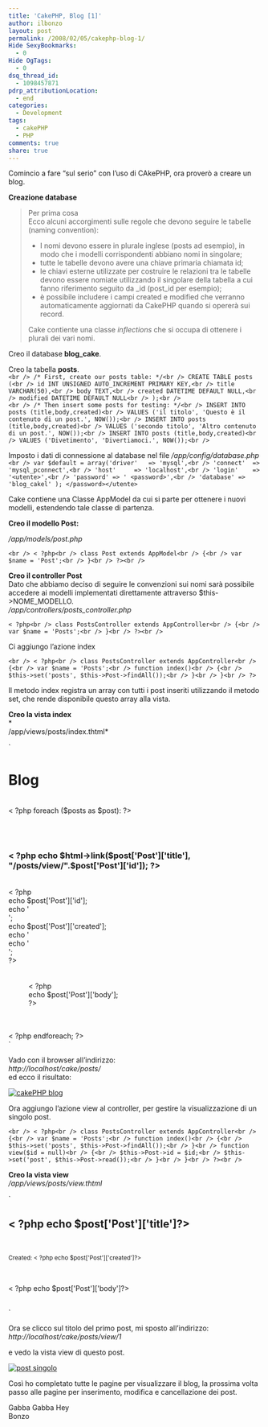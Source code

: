 ```yaml
---
title: 'CakePHP, Blog [1]'
author: ilbonzo
layout: post
permalink: /2008/02/05/cakephp-blog-1/
Hide SexyBookmarks:
  - 0
Hide OgTags:
  - 0
dsq_thread_id:
  - 1098457871
pdrp_attributionLocation:
  - end
categories:
  - Development
tags:
  - cakePHP
  - PHP
comments: true
share: true
---
```

Comincio a fare &#8220;sul serio&#8221; con l&#8217;uso di CAkePHP, ora proverò a creare un blog.

**Creazione database**

> Per prima cosa  
> Ecco alcuni accorgimenti sulle regole che devono seguire le tabelle (naming convention):
>
> *   I nomi devono essere in plurale inglese (posts ad esempio), in modo che i modelli corrispondenti abbiano nomi in singolare;
> *   tutte le tabelle devono avere una chiave primaria chiamata id;
> *   le chiavi esterne utilizzate per costruire le relazioni tra le tabelle devono essere nomiate utilizzando il singolare della tabella a cui fanno riferimento seguito da \_id (post\_id per esempio);
> *   è possibile includere i campi created e modified che verranno automaticamente aggiornati da CakePHP quando si opererà sui record.
>
> Cake contiente una classe *inflections* che si occupa di ottenere i plurali dei vari nomi.

Creo il database **blog_cake**.

Creo la tabella **posts**.  
`<br />
/* First, create our posts table: */<br />
CREATE TABLE posts (<br />
    id INT UNSIGNED AUTO_INCREMENT PRIMARY KEY,<br />
    title VARCHAR(50),<br />
    body TEXT,<br />
    created DATETIME DEFAULT NULL,<br />
    modified DATETIME DEFAULT NULL<br />
);<br />
`  
`<br />
/* Then insert some posts for testing: */<br />
INSERT INTO posts (title,body,created)<br />
    VALUES ('il titolo', 'Questo è il contenuto di un post.', NOW());<br />
INSERT INTO posts (title,body,created)<br />
    VALUES ('secondo titolo', 'Altro contenuto di un post.', NOW());<br />
INSERT INTO posts (title,body,created)<br />
    VALUES ('Divetimento', 'Divertiamoci.', NOW());<br />
`

Imposto i dati di connessione al database nel file */app/config/database.php*  
`<br />
var $default = array('driver'   => 'mysql',<br />
                     'connect'  => 'mysql_pconnect',<br />
                     'host'     => 'localhost',<br />
                     'login'    => '<utente>',<br />
                     'password' => '
<password>',<br />
                     'database' => 'blog_cakel' );
</password></utente>`

Cake contiene una Classe AppModel da cui si parte per ottenere i nuovi modelli, estendendo tale classe di partenza.

**Creo il modello Post:**

*/app/models/post.php*

`<br />
< ?php<br />
class Post extends AppModel<br />
{<br />
    var $name = 'Post';<br />
}<br />
?><br />
`

**Creo il controller Post**  
Dato che abbiamo deciso di seguire le convenzioni sui nomi sarà possibile accedere ai modelli implementati direttamente attraverso $this->NOME_MODELLO.  
*/app/controllers/posts_controller.php*

`< ?php<br />
class PostsController extends AppController<br />
{<br />
    var $name = 'Posts';<br />
}<br />
?><br />
`

Ci aggiungo l&#8217;azione index

`<br />
< ?php<br />
class PostsController extends AppController<br />
{<br />
    var $name = 'Posts';<br />
    function index()<br />
    {<br />
        $this->set('posts', $this->Post->findAll());<br />
    }<br />
}<br />
?>`

Il metodo index registra un array con tutti i post inseriti utilizzando il metodo set, che rende disponibile questo array alla vista.

**Creo la vista index**  
*  
/app/views/posts/index.thtml*

`<br />
<h1>Blog</h1><br />
    < ?php foreach ($posts as $post): ?><br />
    <dl><br />
		<dt><br />
		<h3>< ?php echo $html->link($post['Post']['title'], "/posts/view/".$post['Post']['id']); ?></h3><br />
        < ?php<br />
			echo $post['Post']['id'];<br />
			echo '<br/>';<br />
			echo $post['Post']['created'];<br />
			echo '<br/&#038;gt';<br />
			echo '<br/>';<br />
		?><br />
		</dt><br />
		<dd><br />
		< ?php<br />
			echo $post['Post']['body'];<br />
		?><br />
		</dd><br />
	</dl><br />
   < ?php endforeach; ?><br />
`

Vado con il browser all&#8217;indirizzo:  
*http://localhost/cake/posts/*  
ed ecco il risultato:

<a href='http://magni.me/wp-content/uploads/2008/01/001_post.png' title='cakePHP blog' rel='lightbox'><img src='http://magni.me/wp-content/uploads/2008/01/001_post.thumbnail.PNG' alt='cakePHP blog' /></a>

Ora aggiungo l&#8217;azione view al controller, per gestire la visualizzazione di un singolo post.

`<br />
< ?php<br />
class PostsController extends AppController<br />
{<br />
    var $name = 'Posts';<br />
    function index()<br />
    {<br />
        $this->set('posts', $this->Post->findAll());<br />
    }<br />
	function view($id = null)<br />
    {<br />
        $this->Post->id = $id;<br />
        $this->set('post', $this->Post->read());<br />
    }<br />
}<br />
?><br />
`

**Creo la vista view**  
*/app/views/posts/view.thtml*

`<br />
<h2>< ?php echo $post['Post']['title']?></h2><br />
<p><small>Created: < ?php echo $post['Post']['created']?></small></p><br />
<p>< ?php echo $post['Post']['body']?></p><br />
`

Ora se clicco sul titolo del primo post, mi sposto all&#8217;indirizzo:  
*http://localhost/cake/posts/view/1*

e vedo la vista view di questo post.

<a href='http://magni.me/wp-content/uploads/2008/02/002_single_post1.png' title='post singolo' rel='lightbox'><img src='http://magni.me/wp-content/uploads/2008/02/002_single_post1.thumbnail.png' alt='post singolo' /></a>

Così ho completato tutte le pagine per visualizzare il blog, la prossima volta passo alle pagine per inserimento, modifica e cancellazione dei post.

Gabba Gabba Hey  
Bonzo

<div class='kindleWidget kindleLight' >

</div>
